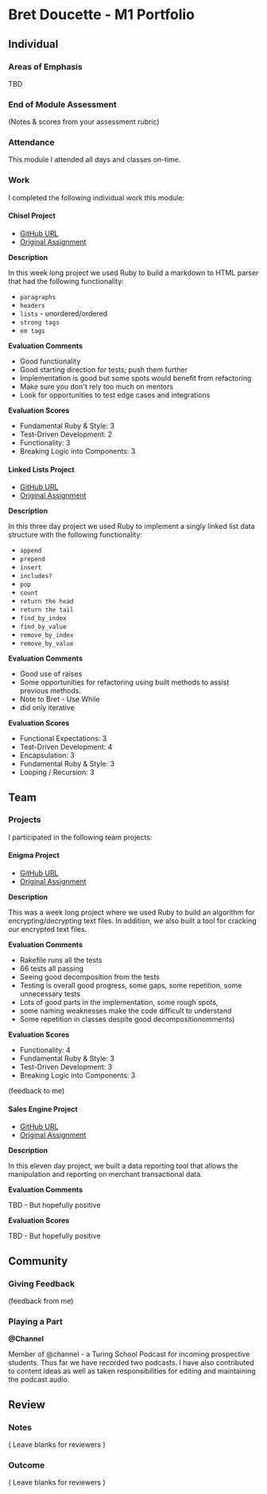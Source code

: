 # Bret Doucette - M1 Portfolio

## Individual

### Areas of Emphasis

TBD

### End of Module Assessment

(Notes & scores from your assessment rubric)

### Attendance

This module I attended all days and classes on-time.

### Work

I completed the following individual work this module:

#### Chisel Project

* [GitHub URL](https://github.com/bad6e/Chisel_Project)
* [Original Assignment](https://github.com/turingschool/curriculum/blob/master/source/projects/chisel.markdown)

**Description**

In this week long project we used Ruby to build a markdown to HTML parser that had the following functionality:

* `paragraphs`
* `headers`
* `lists` - unordered/ordered
* `strong tags`
* `em tags`

**Evaluation Comments**

* Good functionality
* Good starting direction for tests; push them further
* Implementation is good but some spots would benefit from refactoring
* Make sure you don't rely too much on mentors
* Look for opportunities to test edge cases and integrations

**Evaluation Scores**

* Fundamental Ruby & Style: 3
* Test-Driven Development: 2
* Functionality: 3
* Breaking Logic into Components: 3

#### Linked Lists Project

* [GitHub URL](https://github.com/bad6e/Linked_Lists)
* [Original Assignment](https://github.com/turingschool/challenges/blob/master/linked_lists.markdown)

**Description**

In this three day project we used Ruby to implement a singly linked list data structure with the following functionality:

* `append`
* `prepend`
* `insert`
* `includes?`
* `pop`
* `count`
* `return the head`
* `return the tail`
* `find_by_index`
* `find_by_value`
* `remove_by_index`
* `remove_by_value`

**Evaluation Comments**

* Good use of raises
* Some opportunities for refactoring using built methods to assist previous methods.
* Note to Bret - Use While
* did only iterative

**Evaluation Scores**

* Functional Expectations: 3
* Test-Driven Development: 4
* Encapsulation: 3
* Fundamental Ruby & Style: 3
* Looping / Recursion: 3

## Team

### Projects

I participated in the following team projects:

#### Enigma Project

* [GitHub URL](https://github.com/bad6e/Enigma)
* [Original Assignment](https://github.com/turingschool/curriculum/blob/master/source/projects/enigma.markdown)

**Description**

This was a week long project where we used Ruby to build an algorithm for encrypting/decrypting text files. In addition, we also built a tool for cracking our encrypted text files.

**Evaluation Comments**

* Rakefile runs all the tests
* 66 tests all passing
* Seeing good decomposition from the tests
* Testing is overall good progress, some gaps, some repetition, some unnecessary tests
* Lots of good parts in the implementation, some rough spots,
* some naming weaknesses make the code difficult to understand
* Some repetition in classes despite good decompositionomments)

**Evaluation Scores**

* Functionality: 4
* Fundamental Ruby & Style: 3
* Test-Driven Development: 3
* Breaking Logic into Components: 3

(feedback to me)

#### Sales Engine Project

* [GitHub URL](https://github.com/mcschatz/sales_engine)
* [Original Assignment](https://github.com/turingschool/curriculum/blob/master/source/projects/sales_engine.markdown)

**Description**

In this eleven day project, we built a data reporting tool that allows the manipulation and reporting on merchant transactional data.

**Evaluation Comments**

TBD - But hopefully positive

**Evaluation Scores**

TBD - But hopefully positive

## Community

### Giving Feedback

(feedback from me)

### Playing a Part

**@Channel**

Member of @channel - a Turing School Podcast for incoming prospective students. Thus far we have recorded two podcasts. I have also contributed to content ideas as well as taken responsibilities for editing and maintaining the podcast audio.

## Review

### Notes

( Leave blanks for reviewers )

### Outcome

( Leave blanks for reviewers )
